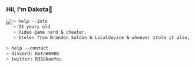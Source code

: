 ### Hii, I'm Dakota👋<br/>

<a href="https://discord.com/users/905272587674853376">
  <img src="https://media.discordapp.net/attachments/1025324464851922945/1026510510323155084/GIFs_5.gif" align="left" />
</a>

````zsh
> help --info
> 23 years old
> Video game nerd & cheater.
> Stolen from Brandon Saldan & Localdevice & whoever stole it also, but with zsh
````

````zsh
> help --contact
> discord: Kota#6900
> twitter: R31GNonYou
````
